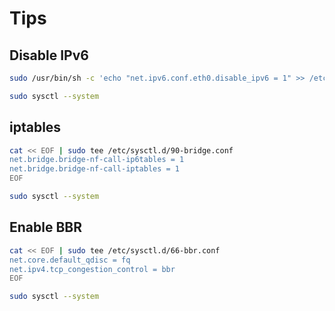 # Tips

## Disable IPv6

```sh
sudo /usr/bin/sh -c 'echo "net.ipv6.conf.eth0.disable_ipv6 = 1" >> /etc/sysctl.d/40-ipv6.conf'
```

```sh
sudo sysctl --system
```

## iptables

```sh
cat << EOF | sudo tee /etc/sysctl.d/90-bridge.conf
net.bridge.bridge-nf-call-ip6tables = 1
net.bridge.bridge-nf-call-iptables = 1
EOF
```

```sh
sudo sysctl --system
```

## Enable BBR

```sh
cat << EOF | sudo tee /etc/sysctl.d/66-bbr.conf
net.core.default_qdisc = fq
net.ipv4.tcp_congestion_control = bbr
EOF
```

```sh
sudo sysctl --system
```
